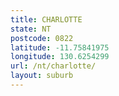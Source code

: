 ```yaml
---
title: CHARLOTTE
state: NT
postcode: 0822
latitude: -11.75841975
longitude: 130.6254299
url: /nt/charlotte/
layout: suburb
---
```

